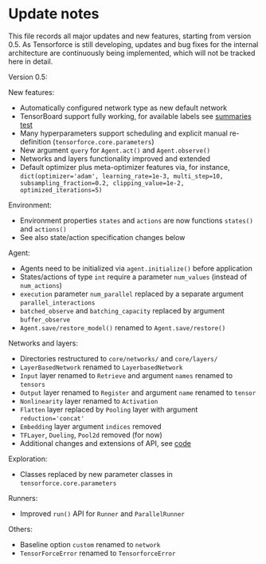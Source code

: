 # Update notes

This file records all major updates and new features, starting from version 0.5. As Tensorforce is still developing, updates and bug fixes for the internal architecture are continuously being implemented, which will not be tracked here in detail.


Version 0.5:

New features:
- Automatically configured network type as new default network
- TensorBoard support fully working, for available labels see [summaries test](https://github.com/tensorforce/tensorforce/tree/master/tensorforce/tests/test_summaries.py)
- Many hyperparameters support scheduling and explicit manual re-definition (`tensorforce.core.parameters`)
- New argument `query` for `Agent.act()` and `Agent.observe()`
- Networks and layers functionality improved and extended
- Default optimizer plus meta-optimizer features via, for instance, `dict(optimizer='adam', learning_rate=1e-3, multi_step=10, subsampling_fraction=0.2, clipping_value=1e-2, optimized_iterations=5)`

Environment:
- Environment properties `states` and `actions` are now functions `states()` and `actions()`
- See also state/action specification changes below

Agent:
- Agents need to be initialized via `agent.initialize()` before application
- States/actions of type `int` require a parameter `num_values` (instead of `num_actions`)
- `execution` parameter `num_parallel` replaced by a separate argument `parallel_interactions`
- `batched_observe` and `batching_capacity` replaced by argument `buffer_observe`
- `Agent.save/restore_model()` renamed to `Agent.save/restore()`

Networks and layers:
- Directories restructured to `core/networks/` and `core/layers/`
- `LayerBasedNetwork` renamed to `LayerbasedNetwork`
- `Input` layer renamed to `Retrieve` and argument `names` renamed to `tensors`
- `Output` layer renamed to `Register` and argument `name` renamed to `tensor`
- `Nonlinearity` layer renamed to `Activation`
- `Flatten` layer replaced by `Pooling` layer with argument `reduction='concat'`
- `Embedding` layer argument `indices` removed
- `TFLayer`, `Dueling`, `Pool2d` removed (for now)
- Additional changes and extensions of API, see [code](https://github.com/tensorforce/tensorforce/tree/master/tensorforce/core/layers)

Exploration:
- Classes replaced by new parameter classes in `tensorforce.core.parameters`

Runners:
- Improved `run()` API for `Runner` and `ParallelRunner`

Others:
- Baseline option `custom` renamed to `network`
- `TensorForceError` renamed to `TensorforceError`
